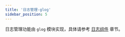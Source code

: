 ```yaml
---
title: '日志管理-glog'
sidebar_position: 5
---
```


日志管理功能由 `glog` 模块实现，具体请参考 [日志组件](output/goframe-v2.3-md/核心组件-重点/日志组件) 章节。
